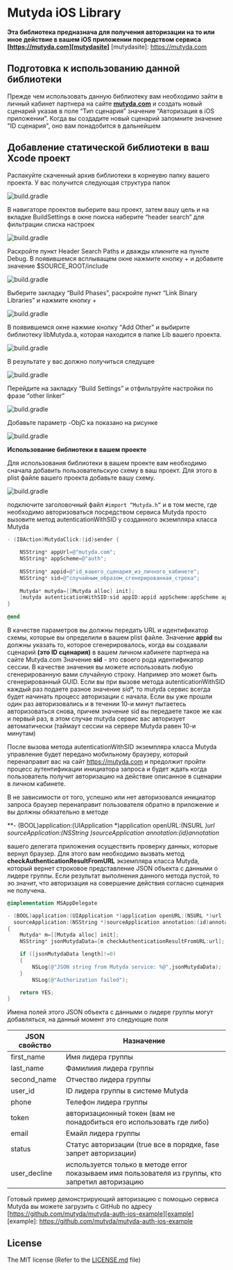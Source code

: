 # Mutyda iOS Library
**Эта библиотека предназнача для получения авторизации на то или иное действие в вашем iOS приложении посредством сервиса [https://mutyda.com][mutydasite]**
[mutydasite]: https://mutyda.com

Подготовка к использованию данной библиотеки
----------
Прежде чем использовать данную библиотеку вам необходимо зайти в личный кабинет партнера на сайте  **[mutyda.com](https://mutyda.com/pcabinet.aspx)** и создать новый сценарий указав в поле “Тип сценария” значение “Авторизация в iOS приложении”. Когда вы создадите новый сценарий запомните значение "ID сценария", оно вам понадобится в дальнейшем

Добавление статической библиотеки в ваш Xcode проект
-----------
Распакуйте скаченный архив библиотеки в корнеувю папку вашего проекта.
У вас получится следующая структура папок

![build.gradle](https://mutyda.com/images/for-git/a3.png "build.gradle")

В навигаторе проектов выберите ваш проект, затем вашу цель и на вкладке BuildSettings в окне поиска наберите  “header search” для фильтрации списка настроек

![build.gradle](https://mutyda.com/images/for-git/a4.png "build.gradle")

Раскройте пункт Header Search Paths и дважды кликните на пункте Debug. В появившемся всплыващем окне нажмите кнопку + и добавите значение $SOURCE_ROOT/include

![build.gradle](https://mutyda.com/images/for-git/a5.png "build.gradle")

Выберите закладку “Build Phases”,  раскройте пункт “Link Binary Libraries” и нажмите кнопку +

![build.gradle](https://mutyda.com/images/for-git/a6.png "build.gradle")

В появившемся окне нажмие кнопку “Add Other” и выбирите библиотеку libMutyda.a, которая находится в папке Lib вашего проекта.

![build.gradle](https://mutyda.com/images/for-git/a7.png "build.gradle")

В результате у вас должно получиться следущее

![build.gradle](https://mutyda.com/images/for-git/a8.png "build.gradle")

Перейдите на закладку “Build Settings” и отфильтруйте настройки по фразе “other linker”

![build.gradle](https://mutyda.com/images/for-git/a9.png "build.gradle")

Добавьте параметр -ObjC ка показано на рисунке

![build.gradle](https://mutyda.com/images/for-git/a9_2.png "build.gradle")

**Использование библиотеки в вашем проекте**

Для использования библиотеки в вашем проекте вам необходимо сначала добавить пользовательскую схему в ваш проект. Для этого в plist файле вашего проекта добавьте вашу схему.

![build.gradle](https://mutyda.com/images/for-git/a10.png "build.gradle")

подключите заголовочный файл ```#import “Mutyda.h”``` и в том месте, где необходимо авторизоваться посредством сервиса Mutyda просто вызовите метод autenticationWithSID у созданного экземпляра класса Mutyda

```Objective-C
- (IBAction)MutydaClick:(id)sender {
	
	NSString* appUrl=@"mutyda.com";
	NSString* appScheme=@"auth";
	
	NSString* appid=@"id_вашего_сценария_из_личного_кабинете";
	NSString* sid=@"случайным_образом_сгенерированная_строка";
	
	Mutyda* mutyda=[[Mutyda alloc] init];
	[mutyda autenticationWithSID:sid appID:appid appScheme:appScheme appURL:appUrl];
}
 
@end
```

В качестве параметров вы должны передать URL и идентификатор схемы, которые вы определили в вашем plist файле. Значение **appid** вы должны указать то, которое сгенерировалось, когда вы создавали сценарий **(это ID сценария)** в вашем личном кабинете партнера на сайте Mutyda.com
Значение **sid** - это своего рода идентификатор сессии. В качестве значения вы можете использовать любую сгенерированную вами случайную строку. Например это может быть сгенерированный GUID. Если вы при вызове метода autenticationWithSID каждый раз подаете разное значение *sid**, то mutyda сервис всегда будет начинать процесс авторизации с начала. Если вы уже прошли один раз авторизовались и в течении 10-и минут пытаетесь авторизоваться снова, причем значение sid вы передаете такое же как и первый раз, в этом случае mutyda сервис вас авторизует автоматически (таймаут сессии на сервере Mutyda равен 10-и минутам)

После вызова метода autenticationWithSID экземпляра класса Mutyda управление будет передано мобильному браузеру, который перенаправит вас на сайт https://mutyda.com и предолжит пройти процесс аутентификации инициатора запроса и будет ждать когда пользователь получит авторизацию на действие описанное в сценарии в личном кабинете.

В не зависимости от того, успешно или нет авторизовался инициатор запроса браузер перенаправит пользователя обратно в приложение и вы должны обязательно в методе 

**- (BOOL)application:(UIApplication *)application openURL:(NSURL *)url
  sourceApplication:(NSString *)sourceApplication annotation:(id)annotation**
  
вашего делегата приложения осуществить проверку данных, которые вернул браузер. Для этого вам необходимо вызвать метод **checkAuthenticationResultFromURL** экземпляра класса Mutyda, который вернет строковое представление JSON объекта с данными о лидере группы. Если результат выполнения данного метода пустой, то эо значит, что авторизация на совершение действия согласно сценария не получена.


```Objective-C
@implementation MSAppDelegate

- (BOOL)application:(UIApplication *)application openURL:(NSURL *)url
  sourceApplication:(NSString *)sourceApplication annotation:(id)annotation
{
    Mutyda* m=[[Mutyda alloc] init];
    NSString* jsonMutydaData=[m checkAuthenticationResultFromURL:url];

    if ([jsonMutydaData length]!=0)
    {
        NSLog(@"JSON string from Mutyda service: %@",jsonMutydaData);
    }
        NSLog(@"Authorization failed");

    return YES;
}
```

Имена полей этого JSON объекта с данными о лидере группы могут добавляться, на данный момент это следующие поля

JSON свойство | Назначение |
--- | --- |
first_name | Имя лидера группы |
last_name | Фамилиия лидера группы |
second_name | Отчество лидера группы |
user_id|ID лидера группы в системе Mutyda  |
phone|Телефон лидера группы  |
token|авторизационный токен (вам не понадобиться его использовать где либо)  |
email|Емайл лидера группы  |
status|Статус авторизации (true все в порядке, fase запрет авторизации)  |
user_decline|используется только в методе error показываем имя пользователя из группы, кто запретил авторизацию  |

Готовый пример демонстрирующий авторизацию с помощью сервиса Mutyda вы можете загрузить с GitHub по адресу 
[https://github.com/mutyda/mutyda-auth-ios-example][example]
[example]: https://github.com/mutyda/mutyda-auth-ios-example


## License

The MIT license (Refer to the [LICENSE.md][license] file)

[license]: https://github.com/mutyda/ios-static-library/blob/master/LICENSE.md

